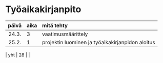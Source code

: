 # Työaikakirjanpito

| päivä | aika | mitä tehty  |
| :----:|:-----| :-----|
| 24.3. | 3    | vaatimusmäärittely |
| 25.2. | 1    | projektin luominen ja työaikakirjanpidon aloitus |

| yht   | 28   | | 
